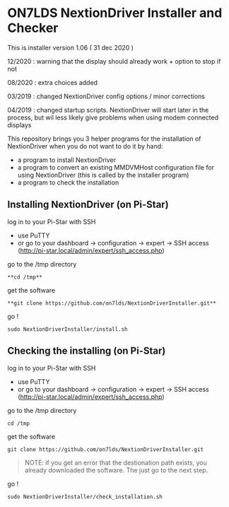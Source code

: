 ON7LDS NextionDriver Installer and Checker
==========================================

This is installer version 1.06 ( 31 dec 2020 )

12/2020 : warning that the display should already work + option to stop if not

08/2020 : extra choices added

03/2019 : changed NextionDriver config options / minor corrections

04/2019 : changed startup scripts. NextionDriver will start later in the
 process, but wil less likely give problems when using modem connected
 displays

This repository brings you 3 helper programs for the installation of
NextionDriver when you do not want to do it by hand:

 * a program to install NextionDriver
 * a program to convert an existing MMDVMHost configuration file for
   using NextionDriver (this is called by the installer program)
 * a program to check the installation

## Installing NextionDriver (on Pi-Star)

log in to your Pi-Star with SSH

* use PuTTY
* or go to your dashboard -> configuration -> expert -> SSH access
  (http://pi-star.local/admin/expert/ssh_access.php)

go to the /tmp directory
```
**cd /tmp**
```

get the software
```
**git clone https://github.com/on7lds/NextionDriverInstaller.git**
```

go !
```
sudo NextionDriverInstaller/install.sh
```


## Checking the installing (on Pi-Star)

log in to your Pi-Star with SSH

* use PuTTY
* or go to your dashboard -> configuration -> expert -> SSH access (http://pi-star.local/admin/expert/ssh_access.php)

go to the /tmp directory
```
cd /tmp
```

get the software
```
git clone https://github.com/on7lds/NextionDriverInstaller.git
```
>NOTE: if you get an error that the destionation path exists,
>you already downloaded the software. The just go to the next step.

go !
```
sudo NextionDriverInstaller/check_installation.sh
```
